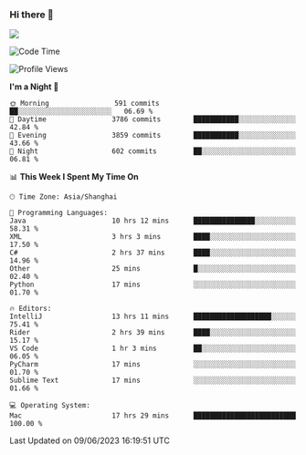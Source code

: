 ### Hi there 👋

<!--
**JJAYCHEN1e/jjaychen1e** is a ✨ _special_ ✨ repository because its `README.md` (this file) appears on your GitHub profile.

Here are some ideas to get you started:

- 🔭 I’m currently working on ...
- 🌱 I’m currently learning ...
- 👯 I’m looking to collaborate on ...
- 🤔 I’m looking for help with ...
- 💬 Ask me about ...
- 📫 How to reach me: ...
- 😄 Pronouns: ...
- ⚡ Fun fact: ...
-->

[![](https://github-readme-stats.vercel.app/api?username=jjaychen1e&show_icons=true)](https://github.com/jjaychen1e/github-readme-stats?count_private=true)

<!--START_SECTION:waka-->
![Code Time](http://img.shields.io/badge/Code%20Time-741%20hrs%2057%20mins-blue)

![Profile Views](http://img.shields.io/badge/Profile%20Views-1-blue)

**I'm a Night 🦉** 

```text
🌞 Morning                591 commits         ██░░░░░░░░░░░░░░░░░░░░░░░   06.69 % 
🌆 Daytime                3786 commits        ███████████░░░░░░░░░░░░░░   42.84 % 
🌃 Evening                3859 commits        ███████████░░░░░░░░░░░░░░   43.66 % 
🌙 Night                  602 commits         ██░░░░░░░░░░░░░░░░░░░░░░░   06.81 % 
```


📊 **This Week I Spent My Time On** 

```text
🕑︎ Time Zone: Asia/Shanghai

💬 Programming Languages: 
Java                     10 hrs 12 mins      ███████████████░░░░░░░░░░   58.31 % 
XML                      3 hrs 3 mins        ████░░░░░░░░░░░░░░░░░░░░░   17.50 % 
C#                       2 hrs 37 mins       ████░░░░░░░░░░░░░░░░░░░░░   14.96 % 
Other                    25 mins             █░░░░░░░░░░░░░░░░░░░░░░░░   02.40 % 
Python                   17 mins             ░░░░░░░░░░░░░░░░░░░░░░░░░   01.70 % 

🔥 Editors: 
IntelliJ                 13 hrs 11 mins      ███████████████████░░░░░░   75.41 % 
Rider                    2 hrs 39 mins       ████░░░░░░░░░░░░░░░░░░░░░   15.17 % 
VS Code                  1 hr 3 mins         ██░░░░░░░░░░░░░░░░░░░░░░░   06.05 % 
PyCharm                  17 mins             ░░░░░░░░░░░░░░░░░░░░░░░░░   01.70 % 
Sublime Text             17 mins             ░░░░░░░░░░░░░░░░░░░░░░░░░   01.66 % 

💻 Operating System: 
Mac                      17 hrs 29 mins      █████████████████████████   100.00 % 
```


 Last Updated on 09/06/2023 16:19:51 UTC
<!--END_SECTION:waka-->
